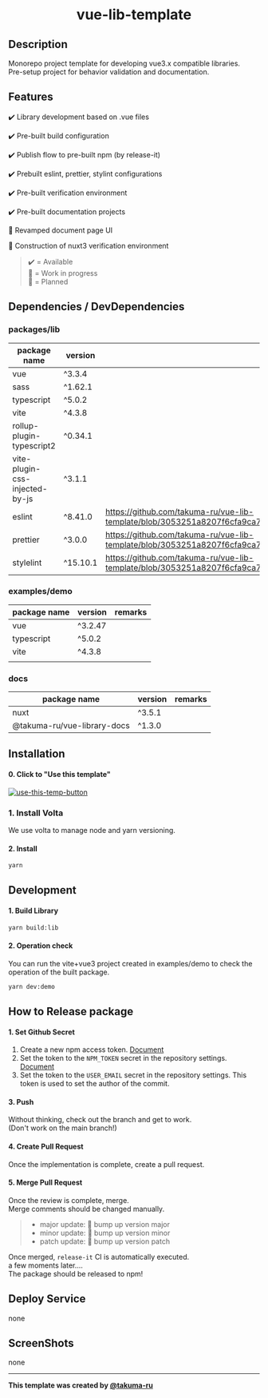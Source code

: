# <div style="text-align: center;">vue-lib-template</div>

<!-- <p align="center">
  <img src="/static/icon.png"  width="256" height="256" alt="nuxt-firebase logo">
</p> -->

## Description

Monorepo project template for developing vue3.x compatible libraries.<br>
Pre-setup project for behavior validation and documentation.

## Features

✔️ Library development based on .vue files

:heavy_check_mark: Pre-built build configuration

:heavy_check_mark: Publish flow to pre-built npm (by release-it)

:heavy_check_mark: Prebuilt eslint, prettier, stylint configurations

:heavy_check_mark: Pre-built verification environment

:heavy_check_mark: Pre-built documentation projects

:construction: Revamped document page UI

:calendar: Construction of nuxt3 verification environment<br>

> :heavy_check_mark: = Available<br>
> :construction: = Work in progress<br>
> :calendar: = Planned<br>

## Dependencies / DevDependencies

### packages/lib

| package name                   | version  | remarks                                                                                                                    |
| ------------------------------ | -------- | -------------------------------------------------------------------------------------------------------------------------- |
| vue                            | ^3.3.4   |                                                                                                                            |
| sass                           | ^1.62.1  |                                                                                                                            |
| typescript                     | ^5.0.2   |                                                                                                                            |
| vite                           | ^4.3.8   |                                                                                                                            |
| rollup-plugin-typescript2      | ^0.34.1  |                                                                                                                            |
| vite-plugin-css-injected-by-js | ^3.1.1   |                                                                                                                            |
| eslint                         | ^8.41.0  | https://github.com/takuma-ru/vue-lib-template/blob/3053251a8207f6cfa9ca782e9ef8ec0be01cd8f9/packages/lib/.eslintrc.yml     |
| prettier                       | ^3.0.0   | https://github.com/takuma-ru/vue-lib-template/blob/3053251a8207f6cfa9ca782e9ef8ec0be01cd8f9/packages/lib/.prettierrc.yml   |
| stylelint                      | ^15.10.1 | https://github.com/takuma-ru/vue-lib-template/blob/3053251a8207f6cfa9ca782e9ef8ec0be01cd8f9/packages/lib/.stylelintrc.json |

### examples/demo

| package name | version | remarks |
| ------------ | ------- | ------- |
| vue          | ^3.2.47 |         |
| typescript   | ^5.0.2  |         |
| vite         | ^4.3.8  |         |
|              |         |         |

### docs

| package name                | version | remarks |
| --------------------------- | ------- | ------- |
| nuxt                        | ^3.5.1  |         |
| @takuma-ru/vue-library-docs | ^1.3.0  |         |

## Installation

#### 0. Click to "Use this template"

[![use-this-temp-button](https://user-images.githubusercontent.com/49429291/202691047-cdf8ce37-1be6-47fa-898c-f143b2773aca.png)](https://github.com/takuma-ru/vue-lib-template/generate)

### 1. Install Volta

We use volta to manage node and yarn versioning.

#### 2. Install

```bash
yarn
```

## Development

#### 1. Build Library

```bash
yarn build:lib
```

#### 2. Operation check

You can run the vite+vue3 project created in examples/demo to check the operation of the built package.

```bash
yarn dev:demo
```

## How to Release package

#### 1. Set Github Secret

1. Create a new npm access token. [Document](https://docs.npmjs.com/creating-and-viewing-access-tokens)
2. Set the token to the `NPM_TOKEN` secret in the repository settings. [Document](https://docs.github.com/en/actions/reference/encrypted-secrets#creating-encrypted-secrets-for-a-repository)
3. Set the token to the `USER_EMAIL` secret in the repository settings. This token is used to set the author of the commit.

#### 3. Push

Without thinking, check out the branch and get to work.<br>
(Don't work on the main branch!)

#### 4. Create Pull Request

Once the implementation is complete, create a pull request.

#### 5. Merge Pull Request

Once the review is complete, merge.<br>
Merge comments should be changed manually.<br>

> - major update: 🚀 bump up version major
> - minor update: 🚀 bump up version minor
> - patch update: 🚀 bump up version patch

Once merged, `release-it` CI is automatically executed.<br>
a few moments later....<br>
The package should be released to npm!<br>

## Deploy Service

none

## ScreenShots

none

---

<!-- I would appreciate it if you would not delete this statement: e743c6a8-807c-4b89-8020-a8ea9c8e033a -->

**This template was created by [@takuma-ru](https://github.com/takuma-ru)**
